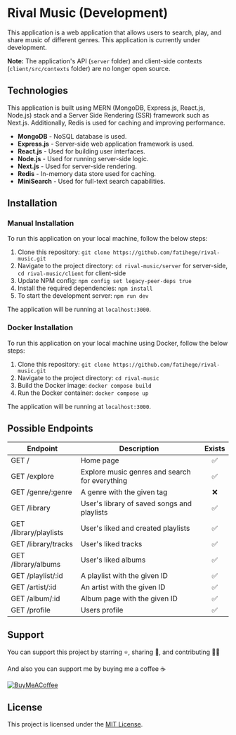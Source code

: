 # Rival Music (Development)

This application is a web application that allows users to search, play, and share music of different genres. This application is currently under development.

**Note:** The application's API (`server` folder) and client-side contexts (`client/src/contexts` folder) are no longer open source.

## Technologies

This application is built using MERN (MongoDB, Express.js, React.js, Node.js) stack and a Server Side Rendering (SSR) framework such as Next.js. Additionally, Redis is used for caching and improving performance.

* **MongoDB** - NoSQL database is used.
* **Express.js** - Server-side web application framework is used.
* **React.js** - Used for building user interfaces.
* **Node.js** - Used for running server-side logic.
* **Next.js** - Used for server-side rendering.
* **Redis** - In-memory data store used for caching.
* **MiniSearch** - Used for full-text search capabilities.

## Installation

### Manual Installation

To run this application on your local machine, follow the below steps:

1. Clone this repository: `git clone https://github.com/fatihege/rival-music.git`
2. Navigate to the project directory: `cd rival-music/server` for server-side, `cd rival-music/client` for client-side
3. Update NPM config: `npm config set legacy-peer-deps true`
4. Install the required dependencies: `npm install`
5. To start the development server: `npm run dev`

The application will be running at `localhost:3000`.

### Docker Installation

To run this application on your local machine using Docker, follow the below steps:

1. Clone this repository: `git clone https://github.com/fatihege/rival-music.git`
2. Navigate to the project directory: `cd rival-music`
3. Build the Docker image: `docker compose build`
4. Run the Docker container: `docker compose up`

The application will be running at `localhost:3000`.

## Possible Endpoints

| Endpoint               | Description                                    | Exists |
|------------------------|------------------------------------------------|:------:|
| GET /                  | Home page                                      |   ✅   |
| GET /explore           | Explore music genres and search for everything |   ✅   |
| GET /genre/:genre      | A genre with the given tag                     |   ❌   |
| GET /library           | User's library of saved songs and playlists    |   ✅   |
| GET /library/playlists | User's liked and created playlists             |   ✅   |
| GET /library/tracks    | User's liked tracks                            |   ✅   |
| GET /library/albums    | User's liked albums                            |   ✅   |
| GET /playlist/:id      | A playlist with the given ID                   |   ✅   |
| GET /artist/:id        | An artist with the given ID                    |   ✅   |
| GET /album/:id         | Album page with the given ID                   |   ✅   |
| GET /profile           | Users profile                                  |   ✅   |

## Support
You can support this project by starring ⭐, sharing 📲, and contributing 👩‍💻

And also you can support me by buying me a coffee ☕️

[![BuyMeACoffee](https://img.shields.io/badge/Buy%20Me%20a%20Coffee-ffdd00?style=for-the-badge&logo=buy-me-a-coffee&logoColor=black)](https://buymeacoffee.com/fatihege)

## License

This project is licensed under the [MIT License](LICENSE).

